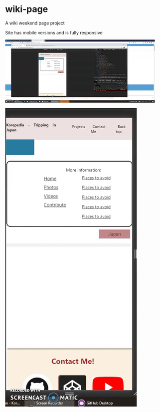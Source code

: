 # wiki-page
 A wiki weekend page project

Site has mobile versions and is fully responsive


![](mobilepedia.gif)

![](mobilegif.gif)

